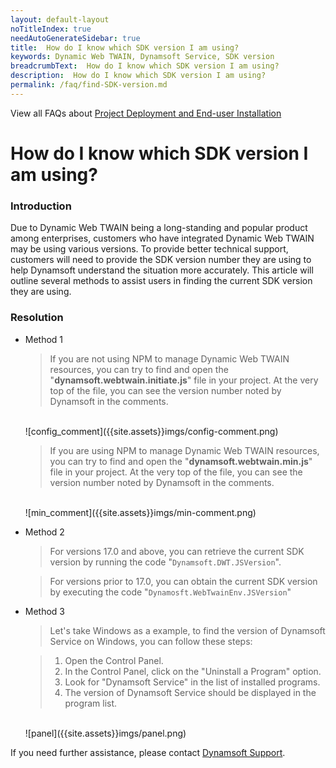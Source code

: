 ```yaml
---
layout: default-layout
noTitleIndex: true
needAutoGenerateSidebar: true
title:  How do I know which SDK version I am using?
keywords: Dynamic Web TWAIN, Dynamsoft Service, SDK version
breadcrumbText:  How do I know which SDK version I am using?
description:  How do I know which SDK version I am using?
permalink: /faq/find-SDK-version.md
---
```


View all FAQs about [Project Deployment and End-user Installation](
https://www.dynamsoft.com/web-twain/docs/faq/#project-deployment-and-end-user-installation)

# How do I know which SDK version I am using?


### Introduction

Due to Dynamic Web TWAIN being a long-standing and popular product among enterprises, customers who have integrated Dynamic Web TWAIN may be using various versions. To provide better technical support, customers will need to provide the SDK version number they are using to help Dynamsoft understand the situation more accurately. This article will outline several methods to assist users in finding the current SDK version they are using.


### Resolution

* Method 1

    > If you are not using NPM to manage Dynamic Web TWAIN resources, you can try to find and open the "**dynamsoft.webtwain.initiate.js**" file in your project. At the very top of the file, you can see the version number noted by Dynamsoft in the comments.
    <br>
    ![config_comment]({{site.assets}}imgs/config-comment.png)
    
    > If you are using NPM to manage Dynamic Web TWAIN resources, you can try to find and open the "**dynamsoft.webtwain.min.js**" file in your project. At the very top of the file, you can see the version number noted by Dynamsoft in the comments.
    <br>
    ![min_comment]({{site.assets}}imgs/min-comment.png)

* Method 2
    > For versions 17.0 and above, you can retrieve the current SDK version by running the code "`Dynamsoft.DWT.JSVersion`".

    > For versions prior to 17.0, you can obtain the current SDK version by executing the code "`Dynamosft.WebTwainEnv.JSVersion`"

* Method 3
    > Let's take Windows as a example, to find the version of Dynamsoft Service on Windows, you can follow these steps:

    > 1. Open the Control Panel.
    > 2. In the Control Panel, click on the "Uninstall a Program" option.
    > 3. Look for "Dynamsoft Service" in the list of installed programs.
    > 4. The version of Dynamsoft Service should be displayed in the program list.
    <br>
    ![panel]({{site.assets}}imgs/panel.png)

If you need further assistance, please contact [Dynamsoft Support](https://www.dynamsoft.com/contact/).
